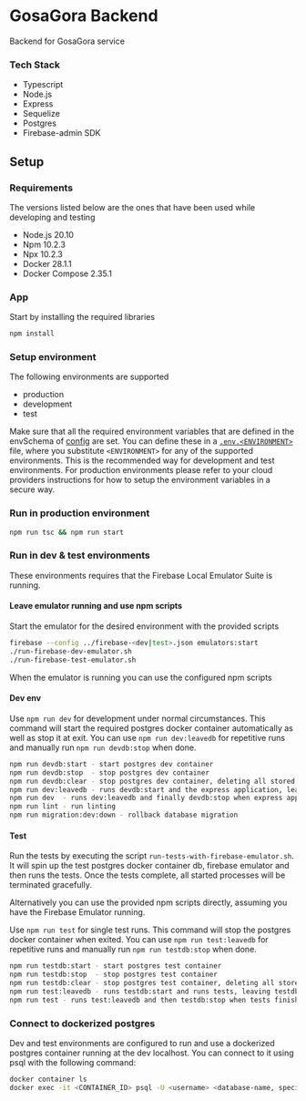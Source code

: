 # GosaGora Backend
Backend for GosaGora service

### Tech Stack
- Typescript
- Node.js
- Express
- Sequelize
- Postgres
- Firebase-admin SDK

## Setup
### Requirements
The versions listed below are the ones that have been used while developing and testing
- Node.js 20.10
- Npm 10.2.3
- Npx 10.2.3
- Docker 28.1.1
- Docker Compose 2.35.1

### App
Start by installing the required libraries

```bash
npm install
```

### Setup environment
The following environments are supported
- production
- development
- test

Make sure that all the required environment variables that are defined in the envSchema of [config](https://github.com/kordaniel/gosagora/blob/main/backend/src/utils/config.ts) are set. You can define these in a [`.env.<ENVIRONMENT>`](https://github.com/kordaniel/gosagora/blob/main/backend/.env.example) file, where you substitute `<ENVIRONMENT>` for any of the supported environments. This is the recommended way for development and test environments. For production environments please refer to your cloud providers instructions for how to setup the environment variables in a secure way.

### Run in production environment
```bash
npm run tsc && npm run start
```

### Run in dev & test environments
These environments requires that the Firebase Local Emulator Suite is running.

#### Leave emulator running and use npm scripts
Start the emulator for the desired environment with the provided scripts

```bash
firebase --config ../firebase-<dev|test>.json emulators:start
./run-firebase-dev-emulator.sh
./run-firebase-test-emulator.sh
```
When the emulator is running you can use the configured npm scripts

#### Dev env
Use `npm run dev` for development under normal circumstances. This command will start the required postgres docker container automatically as well as stop it at exit. You can use `npm run dev:leavedb` for repetitive runs and manually run `npm run devdb:stop` when done.
```bash
npm run devdb:start - start postgres dev container
npm run devdb:stop  - stop postgres dev container
npm run devdb:clear - stop postgres dev container, deleting all stored data
npm run dev:leavedb - runs devdb:start and the express application, leaving devdb running
npm run dev  - runs dev:leavedb and finally devdb:stop when express app exits programmatically or at SIGINT (ctrl+c) signal
npm run lint - run linting
npm run migration:dev:down - rollback database migration
```

#### Test
Run the tests by executing the script `run-tests-with-firebase-emulator.sh`. It will spin up the test postgres docker container db, firebase emulator and then runs the tests. Once the tests complete, all started processes will be terminated gracefully.

Alternatively you can use the provided npm scripts directly, assuming you have the Firebase Emulator running.

Use `npm run test` for single test runs. This command will stop the postgres docker container when exited. You can use `npm run test:leavedb` for repetitive runs and manually run `npm run testdb:stop` when done.
```bash
npm run testdb:start - start postgres test container
npm run testdb:stop  - stop postgres test container
npm run testdb:clear - stop postgres test container, deleting all stored data
npm run test:leavedb - runs testdb:start and runs tests, leaving testdb running
npm run test - runs test:leavedb and then testdb:stop when tests finishes
```

### Connect to dockerized postgres
Dev and test environments are configured to run and use a dockerized postgres container running at the dev localhost. You can connect to it using psql with the following command:
```bash
docker container ls
docker exec -it <CONTAINER_ID> psql -U <username> <database-name, specified in docker-compose-files>
```
